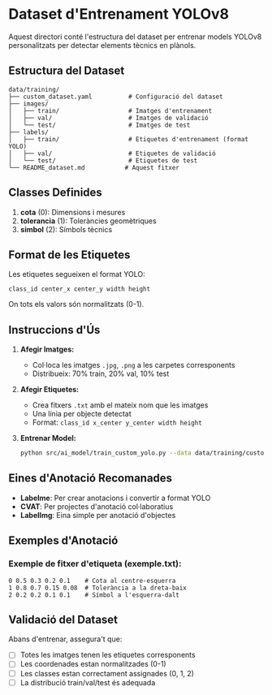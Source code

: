 # Dataset d'Entrenament YOLOv8

Aquest directori conté l'estructura del dataset per entrenar models YOLOv8 personalitzats per detectar elements tècnics en plànols.

## Estructura del Dataset

```
data/training/
├── custom_dataset.yaml          # Configuració del dataset
├── images/
│   ├── train/                   # Imatges d'entrenament
│   ├── val/                     # Imatges de validació
│   └── test/                    # Imatges de test
├── labels/
│   ├── train/                   # Etiquetes d'entrenament (format YOLO)
│   ├── val/                     # Etiquetes de validació
│   └── test/                    # Etiquetes de test
└── README_dataset.md           # Aquest fitxer
```

## Classes Definides

1. **cota** (0): Dimensions i mesures
2. **tolerancia** (1): Toleràncies geomètriques
3. **simbol** (2): Símbols tècnics

## Format de les Etiquetes

Les etiquetes segueixen el format YOLO:
```
class_id center_x center_y width height
```

On tots els valors són normalitzats (0-1).

## Instruccions d'Ús

1. **Afegir Imatges:**
   - Col·loca les imatges `.jpg`, `.png` a les carpetes corresponents
   - Distribueix: 70% train, 20% val, 10% test

2. **Afegir Etiquetes:**
   - Crea fitxers `.txt` amb el mateix nom que les imatges
   - Una línia per objecte detectat
   - Format: `class_id x_center y_center width height`

3. **Entrenar Model:**
   ```bash
   python src/ai_model/train_custom_yolo.py --data data/training/custom_dataset.yaml --epochs 100
   ```

## Eines d'Anotació Recomanades

- **Labelme**: Per crear anotacions i convertir a format YOLO
- **CVAT**: Per projectes d'anotació col·laboratius
- **LabelImg**: Eina simple per anotació d'objectes

## Exemples d'Anotació

### Exemple de fitxer d'etiqueta (exemple.txt):
```
0 0.5 0.3 0.2 0.1    # Cota al centre-esquerra
1 0.8 0.7 0.15 0.08  # Tolerància a la dreta-baix
2 0.2 0.2 0.1 0.1    # Símbol a l'esquerra-dalt
```

## Validació del Dataset

Abans d'entrenar, assegura't que:
- [ ] Totes les imatges tenen les etiquetes corresponents
- [ ] Les coordenades estan normalitzades (0-1)
- [ ] Les classes estan correctament assignades (0, 1, 2)
- [ ] La distribució train/val/test és adequada
